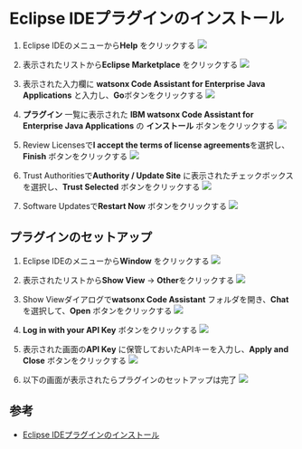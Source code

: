 # Eclipse IDEプラグインのインストール

1. Eclipse IDEのメニューから**Help** をクリックする
![](./images/03_03_01_001.png)

1. 表示されたリストから**Eclipse Marketplace** をクリックする
![](./images/03_03_01_002.png)

1. 表示された入力欄に **watsonx Code Assistant for Enterprise Java Applications** と入力し、**Go**ボタンをクリックする
![](./images/03_03_01_003.png)

1. **プラグイン** 一覧に表示された **IBM watsonx Code Assistant for Enterprise Java Applications** の **インストール** ボタンをクリックする
![](./images/03_03_01_004.png)

1. Review Licensesで**I accept the terms of license agreements**を選択し、**Finish** ボタンをクリックする
![](./images/03_03_01_005.png)

1. Trust Authoritiesで**Authority / Update Site** に表示されたチェックボックスを選択し、**Trust Selected** ボタンをクリックする
![](./images/03_03_01_006.png)

1. Software Updatesで**Restart Now** ボタンをクリックする
![](./images/03_03_01_007.png)

## プラグインのセットアップ
1. Eclipse IDEのメニューから**Window** をクリックする
![](./images/03_03_01_008.png)

1. 表示されたリストから**Show View** -> **Other**をクリックする
![](./images/03_03_01_010.png)

1. Show Viewダイアログで**watsonx Code Assistant** フォルダを開き、**Chat** を選択して、**Open** ボタンをクリックする
![](./images/03_03_01_011.png)

1. **Log in with your API Key** ボタンをクリックする
![](./images/03_03_01_012.png)

1. 表示された画面の**API Key** に保管しておいたAPIキーを入力し、**Apply and Close** ボタンをクリックする
![](./images/03_03_01_013.png)

1. 以下の画面が表示されたらプラグインのセットアップは完了
![](./images/03_03_01_014.png)

## 参考
- [Eclipse IDEプラグインのインストール](https://cloud.ibm.com/docs/watsonx-code-assistant?topic=watsonx-code-assistant-cloud-setup-wca-eclipse)